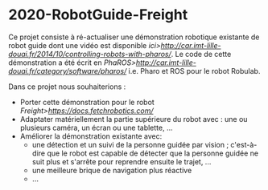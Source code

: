 # 2020-RobotGuide-Freight


Ce projet consiste à ré-actualiser une démonstration robotique existante de robot guide dont une vidéo est disponible *ici>http://car.imt-lille-douai.fr/2014/10/controlling-robots-with-pharos/*.
Le code de cette démonstration a été écrit en *PhaROS>http://car.imt-lille-douai.fr/category/software/pharos/* i.e. Pharo et ROS pour le robot Robulab.

Dans ce projet nous souhaiterions :
- Porter cette démonstration pour le robot *Freight>https://docs.fetchrobotics.com/*
- Adaptater matériellement la partie supérieure du robot avec : une ou plusieurs caméra, un écran ou une tablette, ...
- Améliorer la démonstration existante avec:
	- une détection et un suivi de la personne guidée par vision ; c'est-à-dire que le robot est capable de détecter que la personne guidée ne suit plus et s'arrête pour reprendre ensuite le trajet, ...
	- une meilleure brique de navigation plus réactive
	- ...
